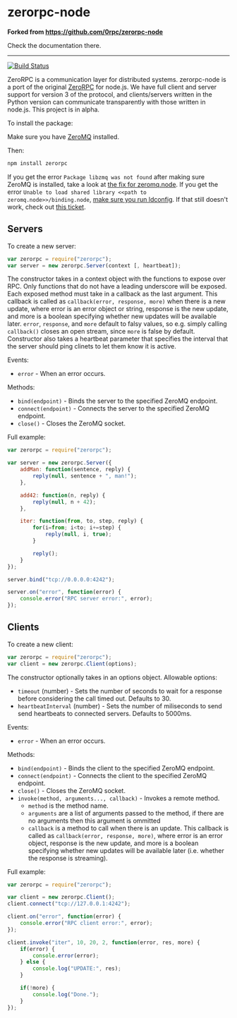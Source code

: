 zerorpc-node
============


**Forked from https://github.com/0rpc/zerorpc-node**

Check the documentation there.

----

[![Build Status](https://travis-ci.org/0rpc/zerorpc-node.svg?branch=master)](https://travis-ci.org/0rpc/zerorpc-node)

ZeroRPC is a communication layer for distributed systems. zerorpc-node is a port of the original [ZeroRPC](https://github.com/0rpc/zerorpc-python) for node.js. We have full client and server support for version 3 of the protocol, and clients/servers written in the Python version can communicate transparently with those written in node.js. This project is in alpha.

To install the package:

Make sure you have [ZeroMQ](https://github.com/zeromq/libzmq) installed.

Then:

```bash
npm install zerorpc
```

If you get the error `Package libzmq was not found` after making sure ZeroMQ is installed, take a look at [the fix for zeromq.node](https://github.com/JustinTulloss/zeromq.node/issues/55). If you get the error `Unable to load shared library <<path to zeromq.node>>/binding.node`, [make sure you run ldconfig](https://github.com/JustinTulloss/zeromq.node/issues/85). If that still doesn't work, check out [this ticket](https://github.com/JustinTulloss/zeromq.node/issues/92).

Servers
-------

To create a new server:

```js
var zerorpc = require("zerorpc");
var server = new zerorpc.Server(context [, heartbeat]);
```

The constructor takes in a context object with the functions to expose
over RPC. Only functions that do not have a leading underscore will be
exposed. Each exposed method must take in a callback as the last
argument. This callback is called as `callback(error, response, more)`
when there is a new update, where error is an error object or string,
response is the new update, and more is a boolean specifying whether new
updates will be available later. `error`, `response`, and `more` default
to falsy values, so e.g. simply calling `callback()` closes an open
stream, since `more` is false by default. Constructor also takes a
heartbeat parameter that specifies the interval that the server should
ping clinets to let them know it is active.

Events:

* `error` - When an error occurs.

Methods:

* `bind(endpoint)` - Binds the server to the specified ZeroMQ endpoint.
* `connect(endpoint)` - Connects the server to the specified ZeroMQ endpoint.
* `close()` - Closes the ZeroMQ socket.

Full example:

```js
var zerorpc = require("zerorpc");

var server = new zerorpc.Server({
    addMan: function(sentence, reply) {
        reply(null, sentence + ", man!");
    },

    add42: function(n, reply) {
        reply(null, n + 42);
    },

    iter: function(from, to, step, reply) {
        for(i=from; i<to; i+=step) {
            reply(null, i, true);
        }

        reply();
    }
});

server.bind("tcp://0.0.0.0:4242");

server.on("error", function(error) {
    console.error("RPC server error:", error);
});
```

Clients
-------

To create a new client:

```js
var zerorpc = require("zerorpc");
var client = new zerorpc.Client(options);
```

The constructor optionally takes in an options object. Allowable options:

* `timeout` (number) - Sets the number of seconds to wait for a response before considering the call timed out. Defaults to 30.
* `heartbeatInterval` (number) - Sets the number of miliseconds to send send heartbeats to connected servers. Defaults to 5000ms.

Events:

* `error` - When an error occurs.

Methods:

* `bind(endpoint)` - Binds the client to the specified ZeroMQ endpoint.
* `connect(endpoint)` - Connects the client to the specified ZeroMQ endpoint.
* `close()` - Closes the ZeroMQ socket.
* `invoke(method, arguments..., callback)` - Invokes a remote method.
  * `method` is the method name.
  * `arguments` are a list of arguments passed to the method, if there are no arguments then this argument is ommitted
  * `callback` is a method to call when there is an update. This callback is called as `callback(error, response, more)`, where error is an error object, response is the new update, and more is a boolean specifying whether new updates will be available later (i.e. whether the response is streaming).

Full example:

```js
var zerorpc = require("zerorpc");

var client = new zerorpc.Client();
client.connect("tcp://127.0.0.1:4242");

client.on("error", function(error) {
    console.error("RPC client error:", error);
});

client.invoke("iter", 10, 20, 2, function(error, res, more) {
    if(error) {
        console.error(error);
    } else {
        console.log("UPDATE:", res);
    }

    if(!more) {
        console.log("Done.");
    }
});
```
